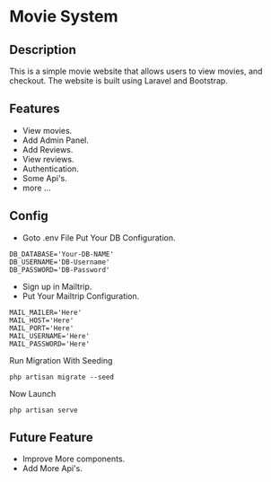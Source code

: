 # Movie System

## Description
This is a simple movie website that allows users to view movies, and checkout. The website is built using Laravel and Bootstrap.

## Features
- View movies.
- Add Admin Panel.
- Add Reviews.
- View reviews.
- Authentication.
- Some Api's.
- more ...

## Config
- Goto .env File Put Your DB Configuration.
  
 ```
DB_DATABASE='Your-DB-NAME'
DB_USERNAME='DB-Username'
DB_PASSWORD='DB-Password'
```

- Sign up in Mailtrip.
- Put Your Mailtrip Configuration.

```
MAIL_MAILER='Here'
MAIL_HOST='Here'
MAIL_PORT='Here'
MAIL_USERNAME='Here'
MAIL_PASSWORD='Here'
```

Run Migration With Seeding
```
php artisan migrate --seed
```

Now Launch
```
php artisan serve
```

## Future Feature

- Improve More components.
- Add More Api's.




